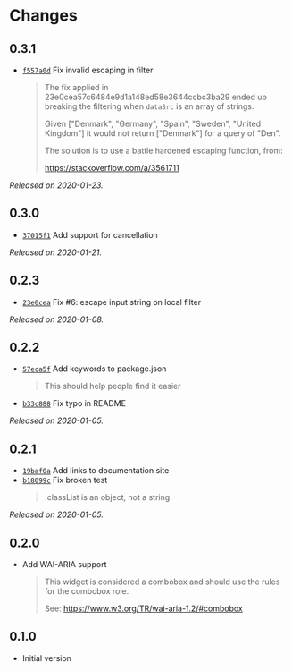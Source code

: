 # Changes

## 0.3.1

- [`f557a0d`](https://github.com/mroderick/plete/commit/f557a0d5cfb249770e00165810df7cde0fe90da8)
  Fix invalid escaping in filter
    >
    > The fix applied in 23e0cea57c6484e9d1a148ed58e3644ccbc3ba29 ended up
    > breaking the filtering when `dataSrc` is an array of strings.
    >
    > Given ["Denmark", "Germany", "Spain", "Sweden", "United Kingdom"] it would not
    > return ["Denmark"] for a query of "Den".
    >
    > The solution is to use a battle hardened escaping function, from:
    >
    > https://stackoverflow.com/a/3561711
    >

_Released on 2020-01-23._

## 0.3.0

- [`37015f1`](https://github.com/mroderick/plete/commit/37015f1fedbb27b073e4989c24da7a9bbf6c3557)
  Add support for cancellation

_Released on 2020-01-21._

## 0.2.3

- [`23e0cea`](https://plete.dev/commit/23e0cea57c6484e9d1a148ed58e3644ccbc3ba29)
  Fix #6: escape input string on local filter

_Released on 2020-01-08._

## 0.2.2

- [`57eca5f`](https://plete.dev/commit/57eca5f89318183f3263e76042f98502fbf17279)
  Add keywords to package.json
    >
    > This should help people find it easier
    >
- [`b33c888`](https://plete.dev/commit/b33c888911207fe3e0035fd5743f21fcbb34f4ac)
  Fix typo in README

_Released on 2020-01-05._

## 0.2.1

- [`19baf0a`](https://plete.dev/commit/19baf0a87c6cbd6a2f692e564a8b342909e32b93)
  Add links to documentation site
- [`b18099c`](https://plete.dev/commit/b18099c7095c50ec3f42318e197dd8fa7cbdccfe)
  Fix broken test
    >
    > .classList is an object, not a string
    >

_Released on 2020-01-05._

## 0.2.0

- Add WAI-ARIA support
    >
    > This widget is considered a combobox and should use the rules for the
    > combobox role.
    >
    > See: https://www.w3.org/TR/wai-aria-1.2/#combobox

## 0.1.0

- Initial version
